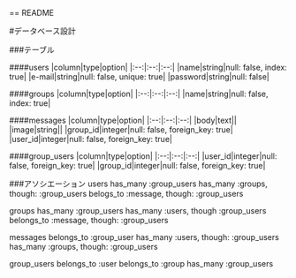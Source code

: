 == README

#データベース設計

###テーブル

####users
|column|type|option|
|:--:|:--:|:--:|
|name|string|null: false, index: true|
|e-mail|string|null: false, unique: true|
|password|string|null: false|

####groups
|column|type|option|
|:--:|:--:|:--:|
|name|string|null: false, index: true|

####messages
|column|type|option|
|:--:|:--:|:--:|
|body|text||
|image|string||
|group_id|integer|null: false, foreign_key: true|
|user_id|integer|null: false, foreign_key: true|

####group_users
|column|type|option|
|:--:|:--:|:--:|
|user_id|integer|null: false, foreign_key: true|
|group_id|integer|null: false, foreign_key: true|

###アソシエーション
users
has_many :group_users
has_many :groups, though: :group_users
belogs_to :message, though: :group_users

groups
has_many :group_users
has_many :users, though :group_users
belongs_to :message, though: :group_users

messages
belongs_to :group_user
has_many :users, though: :group_users
has_many :groups, though: :group_users

group_users
belongs_to :user
belongs_to :group
has_many :group_users
